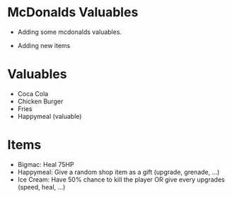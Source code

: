 # McDonalds Valuables



- Adding some mcdonalds valuables.

- Adding new items

# Valuables 
- Coca Cola
- Chicken Burger
- Fries
- Happymeal (valuable)

# Items

- Bigmac: Heal 75HP
- Happymeal: Give a random shop item as a gift (upgrade, grenade, …)
- Ice Cream: Have 50% chance to kill  the player OR give every upgrades (speed, heal, …)
